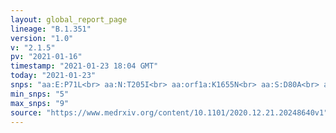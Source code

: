 ```yaml
---
layout: global_report_page
lineage: "B.1.351"
version: "1.0"
v: "2.1.5"
pv: "2021-01-16"
timestamp: "2021-01-23 18:04 GMT"
today: "2021-01-23"
snps: "aa:E:P71L<br> aa:N:T205I<br> aa:orf1a:K1655N<br> aa:S:D80A<br> aa:S:D215G<br> aa:S:K417N<br> aa:S:A701V<br> aa:S:N501Y<br> aa:S:E484K"
min_snps: "5"
max_snps: "9"
source: "https://www.medrxiv.org/content/10.1101/2020.12.21.20248640v1"
---
```

